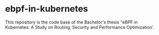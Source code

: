 # ebpf-in-kubernetes
This repository is the code base of the Bachelor's thesis "eBPF in Kubernetes: A Study on Routing, Security and Performance Optimization'.
